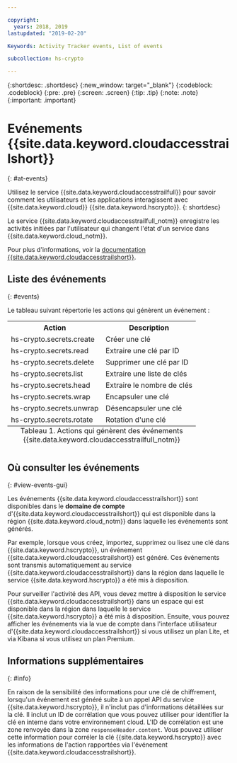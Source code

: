 ```yaml
---

copyright:
  years: 2018, 2019
lastupdated: "2019-02-20"

Keywords: Activity Tracker events, List of events

subcollection: hs-crypto

---
```

{:shortdesc: .shortdesc}
{:new_window: target="_blank"}
{:codeblock: .codeblock}
{:pre: .pre}
{:screen: .screen}
{:tip: .tip}
{:note: .note}
{:important: .important}

# Evénements {{site.data.keyword.cloudaccesstrailshort}}
{: #at-events}

Utilisez le service {{site.data.keyword.cloudaccesstrailfull}} pour savoir comment les utilisateurs et les applications interagissent avec {{site.data.keyword.cloud}} {{site.data.keyword.hscrypto}}.
{: shortdesc}

Le service {{site.data.keyword.cloudaccesstrailfull_notm}} enregistre les activités initiées par l'utilisateur qui changent l'état d'un service dans {{site.data.keyword.cloud_notm}}.

Pour plus d'informations, voir la [documentation {{site.data.keyword.cloudaccesstrailshort}}](/docs/services/cloud-activity-tracker?topic=cloud-activity-tracker-getting-started-with-cla).

## Liste des événements
{: #events}

Le tableau suivant répertorie les actions qui génèrent un événement :

<table>
    <tr>
        <th>Action</th>
        <th>Description</th>
    </tr>
    <tr>
        <td>hs-crypto.secrets.create</td>
        <td>Créer une clé</td>
    </tr>
    <tr>
        <td>hs-crypto.secrets.read</td>
        <td>Extraire une clé par ID</td>
    </tr>
   <tr>
        <td>hs-crypto.secrets.delete</td>
        <td>Supprimer une clé par ID</td>
    </tr>
    <tr>
        <td>hs-crypto.secrets.list</td>
        <td>Extraire une liste de clés</td>
    </tr>
    <tr>
        <td>hs-crypto.secrets.head</td>
        <td>Extraire le nombre de clés</td>
    </tr>
     <tr>
        <td>hs-crypto.secrets.wrap</td>
        <td>Encapsuler une clé</td>
    </tr>
     <tr>
        <td>hs-crypto.secrets.unwrap</td>
        <td>Désencapsuler une clé</td>
    </tr>
     <tr>
        <td>hs-crypto.secrets.rotate</td>
        <td>Rotation d'une clé</td>
    </tr>
    <caption style="caption-side:bottom;">Tableau 1. Actions qui génèrent des événements {{site.data.keyword.cloudaccesstrailfull_notm}}</caption>
</table>

## Où consulter les événements
{: #view-events-gui}

<!-- Option 2: Add the following sentence if your service sends events to the account domain. -->

Les événements {{site.data.keyword.cloudaccesstrailshort}} sont disponibles dans le **domaine de compte** d'{{site.data.keyword.cloudaccesstrailshort}} qui est disponible dans la région {{site.data.keyword.cloud_notm}} dans laquelle les événements sont générés.

Par exemple, lorsque vous créez, importez, supprimez ou lisez une clé dans {{site.data.keyword.hscrypto}}, un événement {{site.data.keyword.cloudaccesstrailshort}} est généré. Ces événements sont transmis automatiquement au service {{site.data.keyword.cloudaccesstrailshort}} dans la région dans laquelle le service {{site.data.keyword.hscrypto}} a été mis à disposition.

Pour surveiller l'activité des API, vous devez mettre à disposition le service {{site.data.keyword.cloudaccesstrailshort}} dans un espace qui est disponible dans la région dans laquelle le service {{site.data.keyword.hscrypto}} a été mis à disposition. Ensuite, vous pouvez afficher les événements via la vue de compte dans l'interface utilisateur d'{{site.data.keyword.cloudaccesstrailshort}} si vous utilisez un plan Lite, et via Kibana si vous utilisez un plan Premium.

## Informations supplémentaires
{: #info}

En raison de la sensibilité des informations pour une clé de chiffrement, lorsqu'un événement est généré suite à un appel API du service {{site.data.keyword.hscrypto}}, il n'inclut pas d'informations détaillées sur la clé. Il inclut un ID de corrélation que vous pouvez utiliser pour identifier la clé en interne dans votre environnement cloud. L'ID de corrélation est une zone renvoyée dans la zone `responseHeader.content`. Vous pouvez utiliser cette information pour corréler la clé {{site.data.keyword.hscrypto}} avec les informations de l'action rapportées via l'événement {{site.data.keyword.cloudaccesstrailshort}}.
